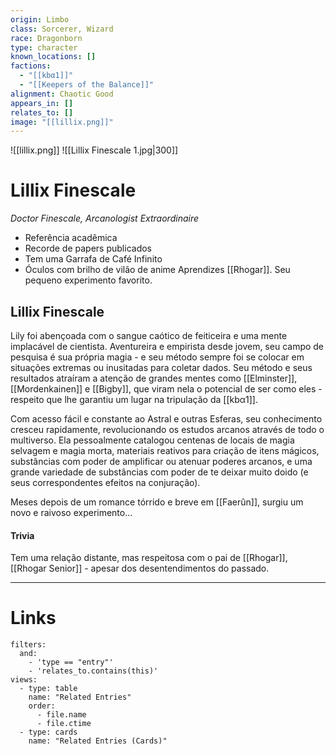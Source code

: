 ```yaml
---
origin: Limbo
class: Sorcerer, Wizard
race: Dragonborn
type: character
known_locations: []
factions:
  - "[[kbα1]]"
  - "[[Keepers of the Balance]]"
alignment: Chaotic Good
appears_in: []
relates_to: []
image: "[[lillix.png]]"
---
```

![[lillix.png]]
 ![[Lillix Finescale 1.jpg|300]] 

# Lillix Finescale
*Doctor Finescale, Arcanologist Extraordinaire*
- Referência acadêmica
- Recorde de papers publicados
- Tem uma Garrafa de Café Infinito
- Óculos com brilho de vilão de anime
Aprendizes
[[Rhogar]]. Seu pequeno experimento favorito.

## Lillix Finescale
Lily foi abençoada com o sangue caótico de feiticeira e uma mente implacável de cientista. Aventureira e empirista desde jovem, seu campo de pesquisa é sua própria magia - e seu método sempre foi se colocar em situações extremas ou inusitadas para coletar dados. 
Seu método e seus resultados atraíram a atenção de grandes mentes como [[Elminster]], [[Mordenkainen]] e [[Bigby]], que viram nela o potencial de ser como eles - respeito que lhe garantiu um lugar na tripulação da [[kbα1]].

Com acesso fácil e constante ao Astral e outras Esferas, seu conhecimento cresceu rapidamente, revolucionando os estudos arcanos através de todo o multiverso. Ela pessoalmente catalogou centenas de locais de magia selvagem e magia morta, materiais reativos para criação de itens mágicos, substâncias com poder de amplificar ou atenuar poderes arcanos, e uma grande variedade de substâncias com poder de te deixar muito doido (e seus correspondentes efeitos na conjuração).

Meses depois de um romance tórrido e breve em [[Faerûn]], surgiu um novo e raivoso experimento...

#### Trivia
Tem uma relação distante, mas respeitosa com o pai de [[Rhogar]], [[Rhogar Senior]] - apesar dos desentendimentos do passado. 

---

<!-- DYNAMIC:related-entries -->

# Links

```base
filters:
  and:
    - 'type == "entry"'
    - 'relates_to.contains(this)'
views:
  - type: table
    name: "Related Entries"
    order:
	  - file.name
      - file.ctime
  - type: cards
    name: "Related Entries (Cards)"
```

<!-- /DYNAMIC -->
